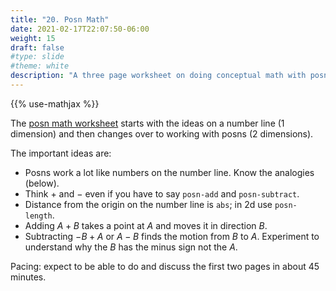 ```yaml
---
title: "20. Posn Math"
date: 2021-02-17T22:07:50-06:00
weight: 15
draft: false
#type: slide
#theme: white
description: "A three page worksheet on doing conceptual math with posns."
---
```

{{% use-mathjax %}}

The [posn math worksheet](posnmath-20D.pdf) starts with the ideas on a
number line (1 dimension) and then changes over to working with posns
(2 dimensions).

The important ideas are:

* Posns work a lot like numbers on the number line. Know the analogies
  (below).
* Think $+$ and $-$ even if you have to say `posn-add` and
  `posn-subtract`.
* Distance from the origin on the number line is `abs`; in 2d use
  `posn-length`.
* Adding $A+B$ takes a point at $A$ and moves it in direction $B$. 
* Subtracting $-B+A$ or $A-B$ finds the motion from $B$ to $A$. Experiment to
  understand why the $B$ has the minus sign not the $A$.
  
Pacing: expect to be able to do and discuss the first two pages in
about 45 minutes.

